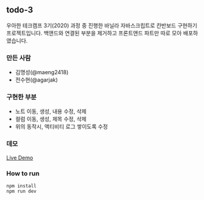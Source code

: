 ## todo-3

우아한 테크캠프 3기(2020) 과정 중 진행한 바닐라 자바스크립트로 칸반보드 구현하기 프로젝트입니다.
백앤드와 연결된 부분을 제거하고 프론트앤드 파트만 따로 모아 배포하였습니다.

### 만든 사람

- 김명성(@maeng2418)
- 전수현(@agarjak)

### 구현한 부분

- 노트 이동, 생성, 내용 수정, 삭제
- 컬럼 이동, 생성, 제목 수정, 삭제
- 위의 동작시, 액티비티 로그 쌓이도록 수정

### 데모

[Live Demo](http://http://52.79.129.64:3000)

### How to run

```
npm install
npm run dev
```
